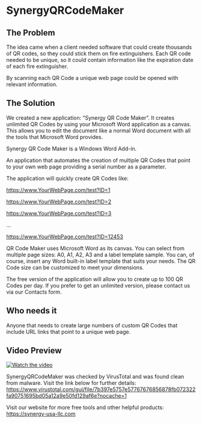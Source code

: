 # SynergyQRCodeMaker


## **The Problem**

The idea came when a client needed software that could create thousands of QR codes, so they could  stick them on fire extinguishers. Each QR code needed to be unique, so it could contain information like the expiration date of each fire extinguisher.

By scanning each QR Code a unique web page could be opened with relevant information.

## **The Solution**

We created a new application: “Synergy QR Code Maker”. It creates unlimited QR Codes by using your Microsoft Word application as a canvas. This allows you to edit the document like a normal Word document with all the tools that Microsoft Word provides.

Synergy QR Code Maker is a Windows Word Add-in.

An application that automates the creation of multiple QR Codes that point to your own web page providing a serial number as a parameter.

 

The application will quickly create QR Codes like:

https://www.YourWebPage.com/test?ID=1

https://www.YourWebPage.com/test?ID=2

https://www.YourWebPage.com/test?ID=3 

…

https://www.YourWebPage.com/test?ID=12453

 

QR Code Maker uses Microsoft Word as its canvas. You can select from multiple page sizes: A0, A1, A2, A3 and a label template sample. You can, of course, insert any Word built-in label template that suits your needs. The QR Code size can be customized to meet your dimensions.

The free version of the application will allow you to create up to 100 QR Codes per day. If you prefer to get an unlimited version, please contact us via our Contacts form.

## **Who needs it**

Anyone that needs to create large numbers of custom QR Codes that include URL links that point to a unique web page.

## **Video Preview**
 [![Watch the video](https://user-images.githubusercontent.com/94911727/171857268-7aa68c21-2075-4d05-9320-893930b59c99.png)](https://youtu.be/bGzk0J80eDs)
 
 
 
 
 
 
 
 
 
 SynergyQRCodeMaker was checked by VirusTotal and was found clean from malware. Visit the link below for further details: https://www.virustotal.com/gui/file/7b397e5757e57767676856878fb072322fa90751695bd05a12a9e50fd129af6e?nocache=1

Visit our website for more free tools and other helpful products: https://synergy-usa-llc.com
